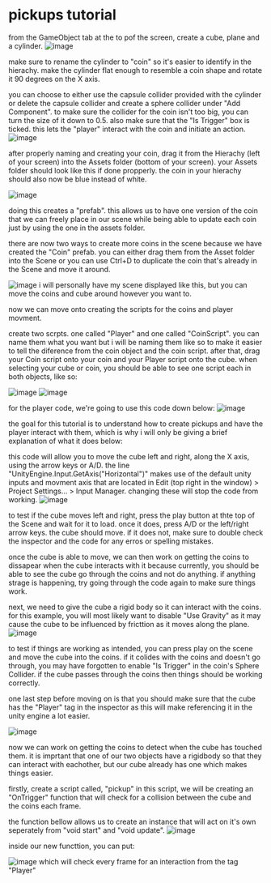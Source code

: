 # pickups tutorial

from the GameObject tab at the to pof the screen, create a cube, plane and a cylinder.
 ![image](https://github.com/user-attachments/assets/1e61a4b6-e2bb-46f7-b6f1-c11820de13cf)

make sure to rename the cylinder to "coin" so it's easier to identify in the hierachy.
make the cylinder flat enough to resemble a coin shape and rotate it 90 degrees on the X axis.

you can choose to either use the capsule collider provided with the cylinder or delete the capsule collider and create a sphere collider under "Add Component".
to make sure the collider for the coin isn't too big, you can turn the size of it down to 0.5. also make sure that the "Is Trigger" box is ticked. this lets the "player" interact with the coin and initiate an action.
![image](https://github.com/user-attachments/assets/fbe10a6d-de7e-40a2-8ab0-846359c1943f)

after properly naming and creating your coin, drag it from the Hierachy (left of your screen) into the Assets folder (bottom of your screen). 
your Assets folder should look like this if done propperly. the coin in your hierachy should also now be blue instead of white.

![image](https://github.com/user-attachments/assets/07a2bdf0-2da7-4f6a-ac34-cf721984e50e)

doing this creates a "prefab". this allows us to have one version of the coin that we can freely place in our scene while being able to update each coin just by using the one in the assets folder.

there are now two ways to create more coins in the scene because we have created the "Coin" prefab. you can either drag them from the Asset folder into the Scene or you can use Ctrl+D to duplicate the coin that's already in the Scene and move it around.

![image](https://github.com/user-attachments/assets/1b16780a-7245-4048-b4d6-4b0d360927a0)
i will personally have my scene displayed like this, but you can move the coins and cube around however you want to.



now we can move onto creating the scripts for the coins and player movment.

create two scrpts. one called "Player" and one called "CoinScript". you can name them what you want but i will be naming them like so to make it easier to tell the diference from the coin object and the coin script.
after that, drag your Coin script onto your coin and your Player script onto the cube. when selecting your cube or coin, you should be able to see one script each in both objects, like so:

![image](https://github.com/user-attachments/assets/e9630234-ec1f-480a-a79f-df33a94dbcaf)
![image](https://github.com/user-attachments/assets/c8b6db61-8b4d-4f66-9d3b-c3ff84f074a2)


for the player code, we're going to use this code down below:
![image](https://github.com/user-attachments/assets/ecacdd75-d68e-4278-a61f-9f128795ea6e)

the goal for this tutorial is to understand how to create pickups and have the player interact with them, which is why i will only be giving a brief explanation of what it does below:

this code will allow you to move the cube left and right, along the X axis, using the arrow keys or A/D.
the line "UnityEngine.Input.GetAxis("Horizontal")" makes use of the default unity inputs and movment axis that are located in Edit (top right in the window) > Project Settings... > Input Manager.
changing these will stop the code from working.
![image](https://github.com/user-attachments/assets/5e4241e0-46c5-4ddc-90f6-bd3f489cf3da)

to test if the cube moves left and right, press the play button at thte top of the Scene and wait for it to load. once it does, press A/D or the left/right arrow keys. the cube should move.
if it does not, make sure to double check the inspector and the code for any erros or spelling mistakes.

once the cube is able to move, we can then work on getting the coins to dissapear when the cube interacts with it because currently, you should be able to see the cube go through the coins and not do anything.
if anything strage is happening, try going through the code again to make sure things work.

next, we need to give the cube a rigid body so it can interact with the coins. for this example, you will most likely want to disable "Use Gravity" as it may cause the cube to be influenced by fricttion as it moves along the plane.
![image](https://github.com/user-attachments/assets/e23a9307-6b20-4ff5-9b0f-4686a5964686)

to test if things are working as intended, you can press play on the scene and move the cube into the coins. if it colides with the coins and doesn't go through, you may have forgotten to enable "Is Trigger" in the coin's Sphere Collider.
if the cube passes through the coins then things should be working correctly.

one last step before moving on is that you should make sure that the cube has the "Player" tag in the inspector as this will make referencing it in the unity engine a lot easier.

![image](https://github.com/user-attachments/assets/e338ca3a-17ff-4816-b980-96ddb3c02bf6)




now we can work on getting the coins to detect when the cube has touched them. it is imprtant that one of our two objects have a rigidbody so that they can interact with eachother, but our cube already has one which makes things easier.

firstly, create a script called, "pickup"
in this script, we will be creating an "OnTrigger" function that will check for a collision between the cube and the coins each frame.

the function bellow allows us to create an instance that will act on it's own seperately from "void start" and "void update".
![image](https://github.com/user-attachments/assets/30807305-e3e4-4200-bd86-c68d36f41936)

inside our new functtion, you can put:

![image](https://github.com/user-attachments/assets/d113a379-f4ea-46f5-882e-89be7108742f)
which will check every frame for an interaction from the tag "Player"



